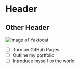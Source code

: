 # Header 
## Other Header

![Image of Yaktocat](https://octodex.github.com/images/yaktocat.png)



- [ ] Turn on GitHub Pages
- [ ] Outline my portfolio
- [ ] Introduce myself to the world
